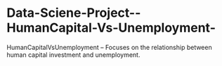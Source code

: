 # Data-Sciene-Project--HumanCapital-Vs-Unemployment-
HumanCapitalVsUnemployment – Focuses on the relationship between human capital investment and unemployment.
